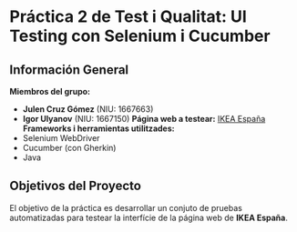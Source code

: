 # Práctica 2 de Test i Qualitat: UI Testing con Selenium i Cucumber

## Información General
**Miembros del grupo:**
- **Julen Cruz Gómez** (NIU: 1667663)
- **Igor Ulyanov** (NIU: 1667150)
**Página web a testear:** [IKEA España](https://www.ikea.com/es/es/)  
**Frameworks i herramientas utilitzades:**
- Selenium WebDriver
- Cucumber (con Gherkin)
- Java

## Objetivos del Proyecto
El objetivo de la práctica es desarrollar un conjuto de pruebas automatizadas para testear la interfície de la página web de **IKEA España**.
